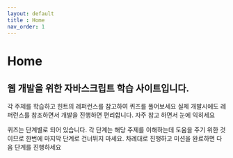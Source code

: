 ```yaml
---
layout: default
title : Home
nav_order: 1
---
```


# Home

## 웹 개발을 위한 자바스크립트 학습 사이트입니다.



각 주제를 학습하고 힌트의 레퍼런스를 참고하여 퀴즈를 풀어보세요
실제 개발시에도 레퍼런스를 참조하면서 개발을 진행하면 편리합니다. 자주 참고 하면서 눈에 익히세요

퀴즈는 단계별로 되어 있습니다.
각 단계는 해당 주제를 이해하는데 도움을 주기 위한 것이므로 한번에 마지막 단계로 건너뛰지 마세요.
차례대로 진행하고 미션을 완료하면 다음 단계를 진행하세요

